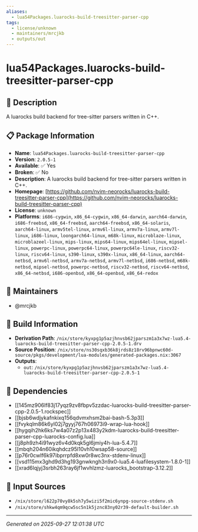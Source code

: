 ```yaml
---
aliases:
  - lua54Packages.luarocks-build-treesitter-parser-cpp
tags:
  - license/unknown
  - maintainers/mrcjkb
  - outputs/out
---
```


# lua54Packages.luarocks-build-treesitter-parser-cpp

## 📝 Description

A luarocks build backend for tree-sitter parsers written in C++.

## 📋 Package Information

- **Name**: `lua54Packages.luarocks-build-treesitter-parser-cpp`
- **Version**: `2.0.5-1`
- **Available**: ✅ Yes
- **Broken**: ✅ No
- **Description**: A luarocks build backend for tree-sitter parsers written in C++.
- **Homepage**: [https://github.com/nvim-neorocks/luarocks-build-treesitter-parser-cpp](https://github.com/nvim-neorocks/luarocks-build-treesitter-parser-cpp)
- **License**: `unknown`
- **Platforms**: `i686-cygwin`, `x86_64-cygwin`, `x86_64-darwin`, `aarch64-darwin`, `i686-freebsd`, `x86_64-freebsd`, `aarch64-freebsd`, `x86_64-solaris`, `aarch64-linux`, `armv5tel-linux`, `armv6l-linux`, `armv7a-linux`, `armv7l-linux`, `i686-linux`, `loongarch64-linux`, `m68k-linux`, `microblaze-linux`, `microblazeel-linux`, `mips-linux`, `mips64-linux`, `mips64el-linux`, `mipsel-linux`, `powerpc-linux`, `powerpc64-linux`, `powerpc64le-linux`, `riscv32-linux`, `riscv64-linux`, `s390-linux`, `s390x-linux`, `x86_64-linux`, `aarch64-netbsd`, `armv6l-netbsd`, `armv7a-netbsd`, `armv7l-netbsd`, `i686-netbsd`, `m68k-netbsd`, `mipsel-netbsd`, `powerpc-netbsd`, `riscv32-netbsd`, `riscv64-netbsd`, `x86_64-netbsd`, `i686-openbsd`, `x86_64-openbsd`, `x86_64-redox`
## 👥 Maintainers

- @mrcjkb


## 🔧 Build Information

- **Derivation Path**: `/nix/store/kyxpg1p5azjhnvsb62jparszm1a3x7wz-lua5.4-luarocks-build-treesitter-parser-cpp-2.0.5-1.drv`
- **Source Position**: `/nix/store/ns30sqxb36k8jrds8z18rv96bpnwc60d-source/pkgs/development/lua-modules/generated-packages.nix:3067`
- **Outputs**:
  - `out`:  `/nix/store/kyxpg1p5azjhnvsb62jparszm1a3x7wz-lua5.4-luarocks-build-treesitter-parser-cpp-2.0.5-1`

## 🔗 Dependencies

- [[145mz906lf83j17yqz9zv8fbpv5zzdac-luarocks-build-treesitter-parser-cpp-2.0.5-1.rockspec]]
- [[bjsb6wdjykafnkixq156qdvmxhsm2bai-bash-5.3p3]]
- [[fvykqlm86k6yl02j7gyyj767h06973i9-wrap-lua-hook]]
- [[hygqih2hk6ks7w4a07z2p13x483y2kdm-luarocks-build-treesitter-parser-cpp-luarocks-config.lua]]
- [[j8ph9zh4i91wyz6v4d0kqk5gl6jmiy4h-lua-5.4.7]]
- [[mbqh204n60ikqhdcz95l10vh10wsap58-source]]
- [[p76r0cwlf6k97ibprrpfd8xw0r8wc3nx-stdenv-linux]]
- [[vsd115mx3ghd9d3hg193gnwkngh3n9x0-lua5.4-luafilesystem-1.8.0-1]]
- [[xrad6lqjyj3srbh263ray6jf1wvhlzmz-luarocks_bootstrap-3.12.2]]

## 📁 Input Sources

- `/nix/store/l622p70vy8k5sh7y5wizi5f2mic6ynpg-source-stdenv.sh`
- `/nix/store/shkw4qm9qcw5sc5n1k5jznc83ny02r39-default-builder.sh`

---
*Generated on 2025-09-27 12:01:38 UTC*
